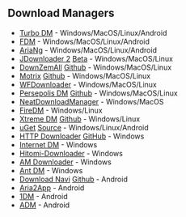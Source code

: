 ## Download Managers

-   [Turbo DM](https://github.com/inbasic/turbo-download-manager-v2/) - Windows/MacOS/Linux/Android
-   [FDM](https://www.freedownloadmanager.org) - Windows/MacOS/Linux/Android
-   [AriaNg](http://ariang.mayswind.net) - Windows/MacOS/Linux/Android
-   [JDownloader 2](https://jdownloader.org/jdownloader2) [Beta](https://beta.jdownloader.org) - Windows/MacOS/Linux
-   [DownZemAll](https://setvisible.github.io/DownZemAll) [Github](https://github.com/setvisible/DownZemAll) - Windows/MacOS/Linux
-   [Motrix](https://motrix.app) [Github](https://github.com/agalwood/Motrix) - Windows/MacOS/Linux
-   [WFDownloader](https://www.wfdownloader.xyz) - Windows/MacOS/Linux
-   [Persepolis DM](https://persepolisdm.github.io) [Github](https://github.com/persepolisdm/persepolis) - Windows/MacOS/Linux
-   [NeatDownloadManager](https://www.neatdownloadmanager.com) - Windows/MacOS
-   [FireDM](https://github.com/firedm/FireDM) - Windows/Linux
-   [Xtreme DM](https://xtremedownloadmanager.com) [Github](https://github.com/subhra74/xdm) - Windows/Linux
-   [uGet](http://ugetdm.com) [Source](https://sourceforge.net/p/urlget/uget2/ci/master/tree) - Windows/Linux/Android
-   [HTTP Downloader](https://erickutcher.github.io/#HTTP_Downloader) [GitHub](https://github.com/erickutcher/httpdownloader) - Windows
-   [Internet DM](https://www.internetdownloadmanager.com) - Windows
-   [Hitomi-Downloader](https://github.com/KurtBestor/Hitomi-Downloader) - Windows
-   [AM Downloader](https://github.com/antikmozib/AM-Downloader) - Windows
-   [Ant DM](https://antdownloadmanager.com) - Windows
-   [Download Navi](https://play.google.com/store/apps/details?id=com.tachibana.downloader) [Github](https://github.com/TachibanaGeneralLaboratories/download-navi) - Android
-   [Aria2App](https://github.com/devgianlu/Aria2App) - Android
-   [1DM](https://play.google.com/store/apps/details?id=idm.internet.download.manager) - Android
-   [ADM](https://play.google.com/store/apps/details?id=com.dv.adm) - Android
